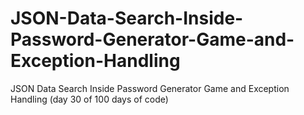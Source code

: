# JSON-Data-Search-Inside-Password-Generator-Game-and-Exception-Handling
JSON Data Search Inside Password Generator Game and Exception Handling (day 30 of 100 days of code)
